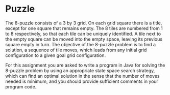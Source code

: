 # Puzzle
The 8-puzzle consists of a 3 by 3 grid. On each grid square there is a title, except for one square that remains
empty. The 8 tiles are numbered from 1 to 8 respectively, so that each tile can be uniquely identified. A tile
next to the empty square can be moved into the empty space, leaving its previous square empty in turn. The
objective of the 8-puzzle problem is to find a solution, a sequence of tile moves, which leads from any initial
grid configuration to a given goal grid configuration.

For this assignment you are asked to write a program in Java for solving the 8-puzzle problem by using an
appropriate state space search strategy, which can find an optimal solution in the sense that the number of
moves needed is minimum, and you should provide sufficient comments in your program code. 
